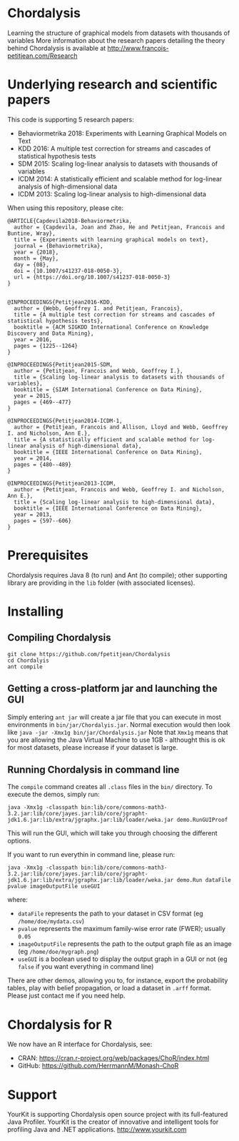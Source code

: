 # Chordalysis
Learning the structure of graphical models from datasets with thousands of variables
More information about the research papers detailing the theory behind Chordalysis is available at http://www.francois-petitjean.com/Research

# Underlying research and scientific papers

This code is supporting 5 research papers:
* Behaviormetrika 2018: Experiments with Learning Graphical Models on Text
* KDD 2016: A multiple test correction for streams and cascades of statistical hypothesis tests
* SDM 2015: Scaling log-linear analysis to datasets with thousands of variables
* ICDM 2014: A statistically efficient and scalable method for log-linear analysis of high-dimensional data
* ICDM 2013: Scaling log-linear analysis to high-dimensional data

When using this repository, please cite:
```
@ARTICLE{Capdevila2018-Behaviormetrika,
  author = {Capdevila, Joan and Zhao, He and Petitjean, Francois and Buntine, Wray},
  title = {Experiments with learning graphical models on text},
  journal = {Behaviormetrika},
  year = {2018},
  month = {May},
  day = {08},
  doi = {10.1007/s41237-018-0050-3},
  url = {https://doi.org/10.1007/s41237-018-0050-3}
}


@INPROCEEDINGS{Petitjean2016-KDD,
  author = {Webb, Geoffrey I. and Petitjean, Francois},
  title = {A multiple test correction for streams and cascades of statistical hypothesis tests},
  booktitle = {ACM SIGKDD International Conference on Knowledge Discovery and Data Mining},
  year = 2016,
  pages = {1225--1264}
}

@INPROCEEDINGS{Petitjean2015-SDM,
  author = {Petitjean, Francois and Webb, Geoffrey I.},
  title = {Scaling log-linear analysis to datasets with thousands of variables},
  booktitle = {SIAM International Conference on Data Mining},
  year = 2015,
  pages = {469--477}
}

@INPROCEEDINGS{Petitjean2014-ICDM-1,
  author = {Petitjean, Francois and Allison, Lloyd and Webb, Geoffrey I. and Nicholson, Ann E.},
  title = {A statistically efficient and scalable method for log-linear analysis of high-dimensional data},
  booktitle = {IEEE International Conference on Data Mining},
  year = 2014,
  pages = {480--489}
}

@INPROCEEDINGS{Petitjean2013-ICDM,
  author = {Petitjean, Francois and Webb, Geoffrey I. and Nicholson, Ann E.},
  title = {Scaling log-linear analysis to high-dimensional data},
  booktitle = {IEEE International Conference on Data Mining},
  year = 2013, 
  pages = {597--606}
}
```

# Prerequisites

Chordalysis requires Java 8 (to run) and Ant (to compile); other supporting library are providing in the `lib` folder (with associated licenses). 

# Installing

## Compiling Chordalysis
```
git clone https://github.com/fpetitjean/Chordalysis
cd Chordalyis
ant compile
``` 
## Getting a cross-platform jar and launching the GUI
Simply entering `ant jar` will create a jar file that you can execute in most environments in `bin/jar/Chordalyis.jar`. 
Normal execution would then look like
```java -jar -Xmx1g bin/jar/Chordalysis.jar```
Note that `Xmx1g` means that you are allowing the Java Virtual Machine to use 1GB - althought this is ok for most datasets, please increase if your dataset is large. 

## Running Chordalysis in command line
The `compile` command creates all `.class` files in the `bin/` directory. To execute the demos, simply run:
```
java -Xmx1g -classpath bin:lib/core/commons-math3-3.2.jar:lib/core/jayes.jar:lib/core/jgrapht-jdk1.6.jar:lib/extra/jgraphx.jar:lib/loader/weka.jar demo.RunGUIProof
```
This will run the GUI, which will take you through choosing the different options. 

If you want to run everythin in command line, please run: 
```
java -Xmx1g -classpath bin:lib/core/commons-math3-3.2.jar:lib/core/jayes.jar:lib/core/jgrapht-jdk1.6.jar:lib/extra/jgraphx.jar:lib/loader/weka.jar demo.Run dataFile pvalue imageOutputFile useGUI
```
where:
* `dataFile` represents the path to your dataset in CSV format (eg `/home/doe/mydata.csv`)
* `pvalue` represents the maximum family-wise error rate (FWER); usually `0.05`
* `imageOutputFile` represents the path to the output graph file as an image (eg `/home/doe/mygraph.png`)
* `useGUI` is a boolean used to display the output graph in a GUI or not (eg `false` if you want everything in command line)

There are other demos, allowing you to, for instance, export the probability tables, play with belief propagation, or load a dataset in `.arff` format. Please just contact me if you need help. 

# Chordalysis for R
We now have an R interface for Chordalysis, see:
* CRAN: https://cran.r-project.org/web/packages/ChoR/index.html
* GitHub: https://github.com/HerrmannM/Monash-ChoR

# Support
YourKit is supporting Chordalysis open source project with its full-featured Java Profiler.
YourKit is the creator of innovative and intelligent tools for profiling Java and .NET applications. http://www.yourkit.com 

